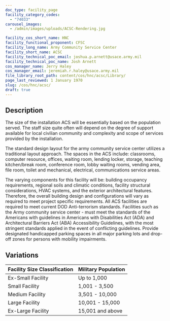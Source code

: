 ```yaml
---
doc_type: facility_page
facility_category_codes:
  - "74033"
carousel_images:
  - /admin/images/uploads/ACSC-Rendering.jpg

facility_cos_short_name: HNC
facility_functional_proponent: CFSC
facility_long_name: Army Community Service Center
facility_short_name: ACSC
facility_technical_poc_email: joshua.p.arnett@usace.army.mil
facility_technical_poc_name: Josh Arnett
cos_manager_name: Jerry Haley
cos_manager_email: jeremiah.r.haley@usace.army.mil
file_library_root_path: content/cos/hnc/acsc/Library/
page_last_reviewed: 1 January 1970
slug: /cos/hnc/acsc/
draft: true
---
```


## Description

The size of the installation ACS will be essentially based on the population served. The staff size quite often will depend on the degree of support available for local civilian community and complexity and scope of services provided by the installation. 

The standard design layout for the army community service center utilizes a traditional layout approach. The spaces in the ACS include: classrooms, computer resource, offices, waiting room, lending locker, storage, teaching kitchen/break room, conference room, lobby waiting rooms, vending area, file room, toilet and mechanical, electrical, communications service areas.

The varying components for this facility will be: building occupancy requirements, regional soils and climatic conditions, facility structural considerations, HVAC systems, and the exterior architectural features. Therefore, the overall building design and configurations will vary as required to meet project specific requirements. All ACS facilities are required to meet current DOD Anti-terrorism standards. Facilities such as the Army community service center - must meet the standards of the Americans with guidelines in Americans with Disabilities Act (ADA) and Architectural Barriers Act (ABA) Accessibility Guidelines, with the most stringent standards applied in the event of conflicting guidelines. Provide designated handicapped parking spaces in all major parking lots and drop-off zones for persons with mobility impairments. 

## Variations

| Facility Size Classification | Military Population |
| ---------------------------- | ------------------- |
| Ex-Small​ Facility           | Up to 1,000         |
| Small​ Facility              | ​1,001 - 3,500      |
| Medium​ Facility             | 3,501 - 10,000      |
| Large​ Facility              | ​10,001 - 15,000    |
| Ex-Large​ Facility           | ​15,001 and above   |
